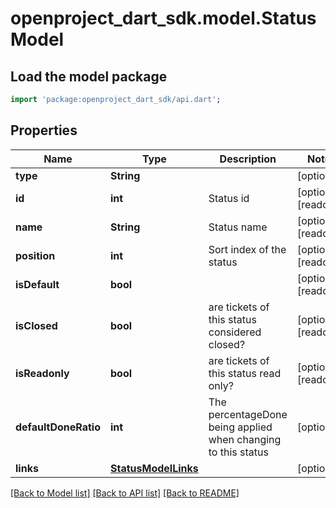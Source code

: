 # openproject_dart_sdk.model.StatusModel

## Load the model package
```dart
import 'package:openproject_dart_sdk/api.dart';
```

## Properties
Name | Type | Description | Notes
------------ | ------------- | ------------- | -------------
**type** | **String** |  | [optional] 
**id** | **int** | Status id | [optional] [readonly] 
**name** | **String** | Status name | [optional] [readonly] 
**position** | **int** | Sort index of the status | [optional] [readonly] 
**isDefault** | **bool** |  | [optional] [readonly] 
**isClosed** | **bool** | are tickets of this status considered closed? | [optional] [readonly] 
**isReadonly** | **bool** | are tickets of this status read only? | [optional] [readonly] 
**defaultDoneRatio** | **int** | The percentageDone being applied when changing to this status | [optional] 
**links** | [**StatusModelLinks**](StatusModelLinks.md) |  | [optional] 

[[Back to Model list]](../README.md#documentation-for-models) [[Back to API list]](../README.md#documentation-for-api-endpoints) [[Back to README]](../README.md)


